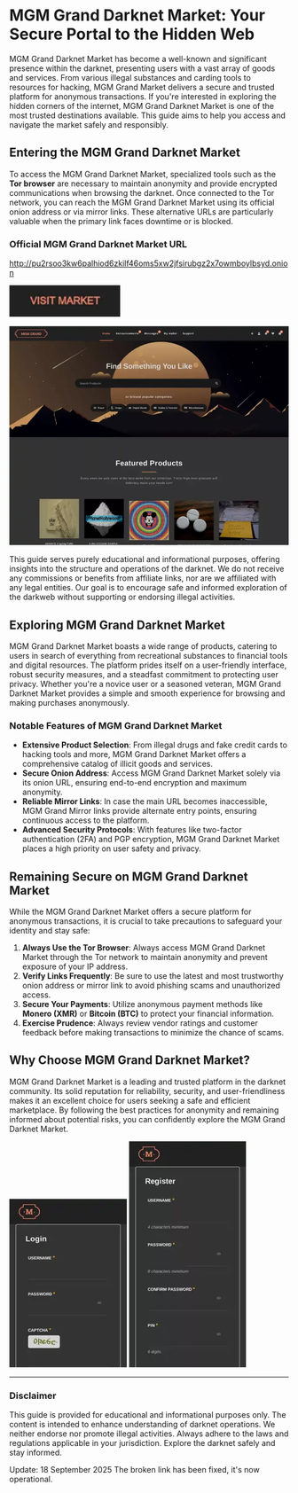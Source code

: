 # MGM Grand Darknet Market: Your Secure Portal to the Hidden Web

MGM Grand Darknet Market has become a well-known and significant presence within the darknet, presenting users with a vast array of goods and services. From various illegal substances and carding tools to resources for hacking, MGM Grand Market delivers a secure and trusted platform for anonymous transactions. If you're interested in exploring the hidden corners of the internet, MGM Grand Darknet Market is one of the most trusted destinations available. This guide aims to help you access and navigate the market safely and responsibly.

## Entering the MGM Grand Darknet Market

To access the MGM Grand Darknet Market, specialized tools such as the **Tor browser** are necessary to maintain anonymity and provide encrypted communications when browsing the darknet. Once connected to the Tor network, you can reach the MGM Grand Darknet Market using its official onion address or via mirror links. These alternative URLs are particularly valuable when the primary link faces downtime or is blocked.

### Official MGM Grand Darknet Market URL

http://pu2rsoo3kw6palhiod6zkilf46oms5xw2jfsirubgz2x7owmboylbsyd.onion

[<img src="/assets/tooltip.webp" width="200">](http://pu2rsoo3kw6palhiod6zkilf46oms5xw2jfsirubgz2x7owmboylbsyd.onion)

<a href="http://pu2rsoo3kw6palhiod6zkilf46oms5xw2jfsirubgz2x7owmboylbsyd.onion"><img src="/assets/active.webp" alt="MGM - Grand Market Preview" style="max-width: 100%;"></a>

This guide serves purely educational and informational purposes, offering insights into the structure and operations of the darknet. We do not receive any commissions or benefits from affiliate links, nor are we affiliated with any legal entities. Our goal is to encourage safe and informed exploration of the darkweb without supporting or endorsing illegal activities.

## Exploring MGM Grand Darknet Market

MGM Grand Darknet Market boasts a wide range of products, catering to users in search of everything from recreational substances to financial tools and digital resources. The platform prides itself on a user-friendly interface, robust security measures, and a steadfast commitment to protecting user privacy. Whether you're a novice user or a seasoned veteran, MGM Grand Darknet Market provides a simple and smooth experience for browsing and making purchases anonymously.

### Notable Features of MGM Grand Darknet Market

-   **Extensive Product Selection**: From illegal drugs and fake credit cards to hacking tools and more, MGM Grand Darknet Market offers a comprehensive catalog of illicit goods and services.
-   **Secure Onion Address**: Access MGM Grand Darknet Market solely via its onion URL, ensuring end-to-end encryption and maximum anonymity.
-   **Reliable Mirror Links**: In case the main URL becomes inaccessible, MGM Grand Mirror links provide alternate entry points, ensuring continuous access to the platform.
-   **Advanced Security Protocols**: With features like two-factor authentication (2FA) and PGP encryption, MGM Grand Darknet Market places a high priority on user safety and privacy.

## Remaining Secure on MGM Grand Darknet Market

While the MGM Grand Darknet Market offers a secure platform for anonymous transactions, it is crucial to take precautions to safeguard your identity and stay safe:

1.  **Always Use the Tor Browser**: Always access MGM Grand Darknet Market through the Tor network to maintain anonymity and prevent exposure of your IP address.
2.  **Verify Links Frequently**: Be sure to use the latest and most trustworthy onion address or mirror link to avoid phishing scams and unauthorized access.
3.  **Secure Your Payments**: Utilize anonymous payment methods like **Monero (XMR)** or **Bitcoin (BTC)** to protect your financial information.
4.  **Exercise Prudence**: Always review vendor ratings and customer feedback before making transactions to minimize the chance of scams.

## Why Choose MGM Grand Darknet Market?

MGM Grand Darknet Market is a leading and trusted platform in the darknet community. Its solid reputation for reliability, security, and user-friendliness makes it an excellent choice for users seeking a safe and efficient marketplace. By following the best practices for anonymity and remaining informed about potential risks, you can confidently explore the MGM Grand Darknet Market.

<a href="http://pu2rsoo3kw6palhiod6zkilf46oms5xw2jfsirubgz2x7owmboylbsyd.onion"><img src="/assets/folder.webp" alt="MGM - Grand Market Login" style="max-width: 100%;"></a>
<a href="http://pu2rsoo3kw6palhiod6zkilf46oms5xw2jfsirubgz2x7owmboylbsyd.onion"><img src="/assets/default.webp" alt="MGM - Grand Market Register" style="max-width: 100%;"></a>

---

### Disclaimer

This guide is provided for educational and informational purposes only. The content is intended to enhance understanding of darknet operations. We neither endorse nor promote illegal activities. Always adhere to the laws and regulations applicable in your jurisdiction. Explore the darknet safely and stay informed.









































Update:  18 September 2025 The broken link has been fixed, it's now operational.